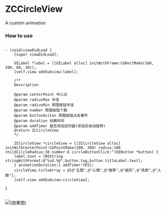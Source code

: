 # ZCCircleView
A custom animation

### How to use

```objc

- (void)viewDidLoad {
    [super viewDidLoad];

    UILabel *label = [[UILabel alloc] initWithFrame:CGRectMake(160, 500, 60, 30)];
    [self.view addSubview:label];

    /**
    Description

    @param centerPoint 中心点
    @param radiusMax 半径
    @param radiusMin 周围按钮半径
    @param number 周围按钮个数
    @param buttonAciton 周围按钮点击事件
    @param duration 动画时间
    @param addTimer 是否添加定时器(添加后自动旋转)
    @return ZCCircleView
    */

    ZCCircleView *circleView = [[ZCCircleView alloc] initWithCenterPoint:CGPointMake(200, 300) radius:100 childCilcleRadius:30 number:6 circleButtonClick:^(UIButton *button) {
    label.text = [NSString stringWithFormat:@"%zd.%@",button.tag,button.titleLabel.text];
    } animationDuration:1 addTimer:YES];
    circleView.titleArray = @[@"主题",@"心情",@"推荐",@"曲风",@"场景",@"人群"];
    [self.view addSubview:circleView];

}


```
![(效果图)](http://images2017.cnblogs.com/blog/912458/201708/912458-20170822155054933-302168319.gif)
